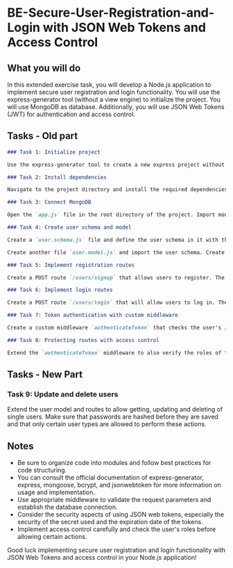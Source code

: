 # BE-Secure-User-Registration-and-Login with JSON Web Tokens and Access Control

## What you will do

In this extended exercise task, you will develop a Node.js application to implement secure user registration and login functionality. You will use the express-generator tool (without a view engine) to initialize the project. You will use MongoDB as database. Additionally, you will use JSON Web Tokens (JWT) for authentication and access control.

## Tasks - Old part
```Markdown
### Task 1: Initialize project

Use the express-generator tool to create a new express project without a view engine. Name the project "user-authentication-jwt". Be sure to use the `--no-view` option to dispense with a view engine.

### Task 2: Install dependencies

Navigate to the project directory and install the required dependencies. Make sure you are using the latest versions of express, mongoose, bcrypt and jsonwebtoken.

### Task 3: Connect MongoDB

Open the `app.js` file in the root directory of the project. Import mongoose into this file and connect to the MongoDB database. Check if the connection was established successfully.

### Task 4: Create user schema and model

Create a `user.schema.js` file and define the user schema in it with the required fields: Username, Email address and Password. Use mongoose for this.

Create another file `user.model.js` and import the user schema. Create the user model using the schema.

### Task 5: Implement registration routes

Create a POST route `/users/signup` that allows users to register. The route should get username, email address and password as request parameters. Implement validation of the input data and store the user in the database. Use bcrypt to hash the password before storing it in the database. Also create a JWT for the user and return it in the response.

### Task 6: Implement login routes

Create a POST route `/users/login` that will allow users to log in. The route should get username and password as request parameters. Check the credentials entered against the data stored in the database and return a success message if the credentials are correct, or an error message if they are incorrect. Also generate a JWT for the authenticated user and send it back in the response.

### Task 7: Token authentication with custom middleware

Create a custom middleware `authenticateToken` that checks the user's JWT and stores the user in the `req.user` property if the token is valid. Use the `jsonwebtoken` library to verify and decode the token.

### Task 8: Protecting routes with access control

Extend the `authenticateToken` middleware to also verify the roles of the user and control access to protected routes based on the roles. Implement a custom middleware `protectRoute` to protect routes that should only be accessible to specific user types.
```
## Tasks - New Part

### Task 9: Update and delete users

Extend the user model and routes to allow getting, updating and deleting of single users. Make sure that passwords are hashed before they are saved and that only certain user types are allowed to perform these actions.

## Notes

- Be sure to organize code into modules and follow best practices for code structuring.
- You can consult the official documentation of express-generator, express, mongoose, bcrypt, and jsonwebtoken for more information on usage and implementation.
- Use appropriate middleware to validate the request parameters and establish the database connection.
- Consider the security aspects of using JSON web tokens, especially the security of the secret used and the expiration date of the tokens.
- Implement access control carefully and check the user's roles before allowing certain actions.

Good luck implementing secure user registration and login functionality with JSON Web Tokens and access control in your Node.js application!
